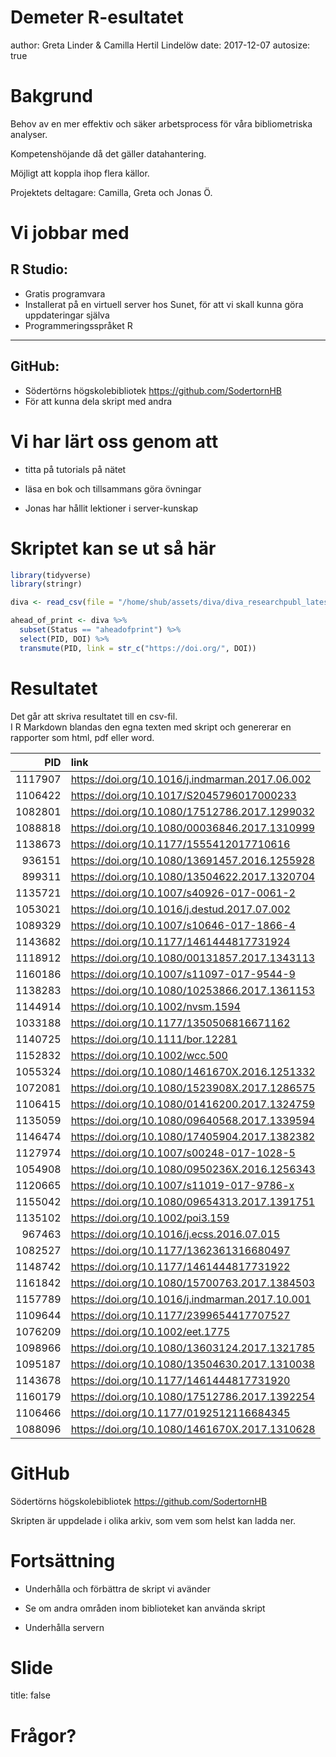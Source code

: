 Demeter R-esultatet
========================================================
author: Greta Linder & Camilla Hertil Lindelöw
date: 2017-12-07
autosize: true

<style>

.reveal .state-background {
  background: lightblue;
}

.reveal .slideContent h1 {
  font-size: 180px;
  color: blue;
}

.reveal h3 {
  font-size: 80px;
}

.reveal .slides section .slideContent h2 {
   font-size: 60px;
   font-weight: bold;
}

</style>

Bakgrund
========================================================

Behov av en mer effektiv och säker arbetsprocess för våra bibliometriska analyser.

Kompetenshöjande då det gäller datahantering. 

Möjligt att koppla ihop flera källor.

Projektets deltagare: Camilla, Greta och Jonas Ö.

Vi jobbar med
========================================================

## R Studio:
- Gratis programvara
- Installerat på en virtuell server hos Sunet, för att vi skall kunna göra uppdateringar själva
- Programmeringsspråket R

***

## GitHub:
- Södertörns högskolebibliotek https://github.com/SodertornHB
- För att kunna dela skript med andra

Vi har lärt oss genom att
=======================================================

- titta på tutorials på nätet

- läsa en bok och tillsammans göra övningar

- Jonas har hållit lektioner i server-kunskap

Skriptet kan se ut så här
========================================================


```r
library(tidyverse)
library(stringr)

diva <- read_csv(file = "/home/shub/assets/diva/diva_researchpubl_latest.csv")

ahead_of_print <- diva %>% 
  subset(Status == "aheadofprint") %>%
  select(PID, DOI) %>%
  transmute(PID, link = str_c("https://doi.org/", DOI))
```

Resultatet 
========================================================
Det går att skriva resultatet till en csv-fil.  
I R Markdown blandas den egna texten med skript och genererar en rapporter som html, pdf eller word.


|     PID|link                                            |
|-------:|:-----------------------------------------------|
| 1117907|https://doi.org/10.1016/j.indmarman.2017.06.002 |
| 1106422|https://doi.org/10.1017/S2045796017000233       |
| 1082801|https://doi.org/10.1080/17512786.2017.1299032   |
| 1088818|https://doi.org/10.1080/00036846.2017.1310999   |
| 1138673|https://doi.org/10.1177/1555412017710616        |
|  936151|https://doi.org/10.1080/13691457.2016.1255928   |
|  899311|https://doi.org/10.1080/13504622.2017.1320704   |
| 1135721|https://doi.org/10.1007/s40926-017-0061-2       |
| 1053021|https://doi.org/10.1016/j.destud.2017.07.002    |
| 1089329|https://doi.org/10.1007/s10646-017-1866-4       |
| 1143682|https://doi.org/10.1177/1461444817731924        |
| 1118912|https://doi.org/10.1080/00131857.2017.1343113   |
| 1160186|https://doi.org/10.1007/s11097-017-9544-9       |
| 1138283|https://doi.org/10.1080/10253866.2017.1361153   |
| 1144914|https://doi.org/10.1002/nvsm.1594               |
| 1033188|https://doi.org/10.1177/1350506816671162        |
| 1140725|https://doi.org/10.1111/bor.12281               |
| 1152832|https://doi.org/10.1002/wcc.500                 |
| 1055324|https://doi.org/10.1080/1461670X.2016.1251332   |
| 1072081|https://doi.org/10.1080/1523908X.2017.1286575   |
| 1106415|https://doi.org/10.1080/01416200.2017.1324759   |
| 1135059|https://doi.org/10.1080/09640568.2017.1339594   |
| 1146474|https://doi.org/10.1080/17405904.2017.1382382   |
| 1127974|https://doi.org/10.1007/s00248-017-1028-5       |
| 1054908|https://doi.org/10.1080/0950236X.2016.1256343   |
| 1120665|https://doi.org/10.1007/s11019-017-9786-x       |
| 1155042|https://doi.org/10.1080/09654313.2017.1391751   |
| 1135102|https://doi.org/10.1002/poi3.159                |
|  967463|https://doi.org/10.1016/j.ecss.2016.07.015      |
| 1082527|https://doi.org/10.1177/1362361316680497        |
| 1148742|https://doi.org/10.1177/1461444817731922        |
| 1161842|https://doi.org/10.1080/15700763.2017.1384503   |
| 1157789|https://doi.org/10.1016/j.indmarman.2017.10.001 |
| 1109644|https://doi.org/10.1177/2399654417707527        |
| 1076209|https://doi.org/10.1002/eet.1775                |
| 1098966|https://doi.org/10.1080/13603124.2017.1321785   |
| 1095187|https://doi.org/10.1080/13504630.2017.1310038   |
| 1143678|https://doi.org/10.1177/1461444817731920        |
| 1160179|https://doi.org/10.1080/17512786.2017.1392254   |
| 1106466|https://doi.org/10.1177/0192512116684345        |
| 1088096|https://doi.org/10.1080/1461670X.2017.1310628   |

GitHub
=======================================================
Södertörns högskolebibliotek https://github.com/SodertornHB 

Skripten är uppdelade i olika arkiv, som vem som helst kan ladda ner.

Fortsättning
=======================================================

- Underhålla och förbättra de skript vi avänder

- Se om andra områden inom biblioteket kan använda skript

- Underhålla servern

Slide
=======================================================
title: false


# Frågor?
